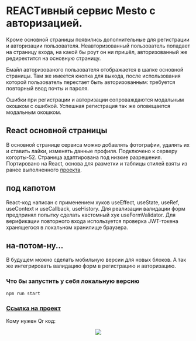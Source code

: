 # REACTивный сервис Mesto c авторизацией.

 Кроме основной страницы появились дополнительные для регистрации и авторизации пользователя. Неавторизованный пользователь попадает на страницу входа, на какой бы роут он ни пришёл, авторизованный же редиректится на основную страницу.

 Емайл авторизованого пользователя отображается в шапке основной страницы. Там же имеется кнопка для выхода, после использования которой пользователь перестает быть авторизованным: требуется повторный ввод почты и пароля.

 Ошибки при регистрации и авторизации сопроваждаются модальным окошком с ошибкой. Успешная регистрация так же оповещается модальным окошком. 

## React основной страницы
 В основной странице сервиса можно добавлять фотографии, удалять их и ставить лайки, изменять данные профиля.
 Подключено к серверу когорты-52.
 Страница адаптирована под низкие разрешения.
 Портировано на React, основа для разметки и таблицы стилей взяты из ранее выполненного [проекта](https://github.com/CyrilLaz/mesto).

## под капотом
React-код написан с применением хуков useEffect, useState, useRef, useContext и useCallback, useHistory. 
Для реализации валидации форм предпринял попытку сделать кастомный хук useFormValidator.
Для верификации повторного входа используется проверка JWT-токена хранящегося в локальном хранилище браузера.

## на-потом-ну...
В будущем можно сделать мобильную версии для новых блоков. 
А так же интегрировать валидацию форм в регистрацию и авторизацию.

### Что бы запустить у себя локальную версию 

    npm run start 

### [Ссылка на проект](https://cyrillaz.github.io/react-mesto-auth/)

Кому нужен Qr код:
<p align=center>
<img src="http://qrcoder.ru/code/?https%3A%2F%2Fcyrillaz.github.io%2Freact-mesto-auth%2F&4&0">
</p>
